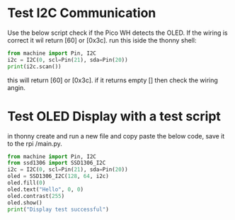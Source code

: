 # Test I2C Communication
Use the below script check if the Pico WH detects the OLED. If the wiring is correct it wil return [60] or [0x3c].
run this iside the thonny shell:
```python
from machine import Pin, I2C
i2c = I2C(0, scl=Pin(21), sda=Pin(20))
print(i2c.scan())
```
this will return [60] or [0x3c]. if it returns empty [] then check the wiring angin.

# Test OLED Display with a test script
in thonny create and run a new file and copy paste the below code, save it to the rpi /main.py.
```python
from machine import Pin, I2C
from ssd1306 import SSD1306_I2C
i2c = I2C(0, scl=Pin(21), sda=Pin(20))
oled = SSD1306_I2C(128, 64, i2c)
oled.fill(0)
oled.text("Hello", 0, 0)
oled.contrast(255)
oled.show()
print("Display test successful")
```
